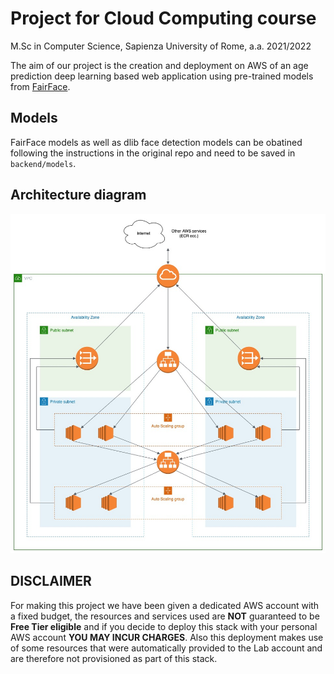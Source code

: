 # Project for Cloud Computing course
M.Sc in Computer Science, Sapienza University of Rome, a.a. 2021/2022

The aim of our project is the creation and deployment on AWS of an age prediction deep learning based web application using pre-trained models from [FairFace](https://github.com/dchen236/FairFace).

## Models
FairFace models as well as dlib face detection models can be obatined following the instructions in the original repo and need to be saved in `backend/models`.

## Architecture diagram
![Architecture diagram](./images/arch-diag.jpeg?raw=true)

## DISCLAIMER
For making this project we have been given a dedicated AWS account with a fixed budget, the resources and services used are **NOT** guaranteed to be **Free Tier eligible** and if you decide to deploy this stack with your personal AWS account **YOU MAY INCUR CHARGES**. Also this deployment makes use of some resources that were automatically provided to the Lab account and are therefore not provisioned as part of this stack.

